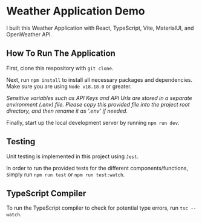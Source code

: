 # Weather Application Demo

I built this Weather Application with React, TypeScript, Vite, MaterialUI, and OpenWeather API.

## How To Run The Application

First, clone this respository with `git clone`.

Next, run `npm install` to install all necessary packages and dependencies. Make sure you are using `Node v18.18.0` or greater.

*Sensitive variables such as API Keys and API Urls are stored in a separate environment (.env) file. Please copy this provided file into the project root directory, and then rename it as '.env' if needed.*

Finally, start up the local development server by running `npm run dev`.

## Testing

Unit testing is implemented in this project using `Jest`.

In order to run the provided tests for the different components/functions, simply run `npm run test` or `npm run test:watch`.

## TypeScript Compiler

To run the TypeScript compiler to check for potential type errors, run `tsc --watch`.


